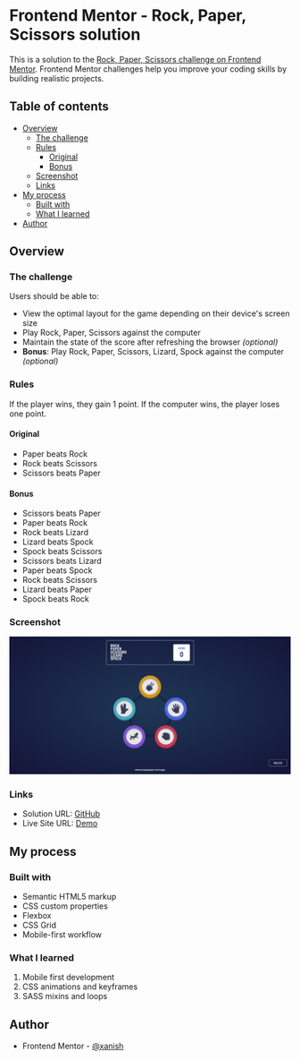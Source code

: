 # Frontend Mentor - Rock, Paper, Scissors solution

This is a solution to the [Rock, Paper, Scissors challenge on Frontend Mentor](https://www.frontendmentor.io/challenges/rock-paper-scissors-game-pTgwgvgH). Frontend Mentor challenges help you improve your coding skills by building realistic projects. 

## Table of contents

- [Overview](#overview)
  - [The challenge](#the-challenge)
  - [Rules](#rules)
    - [Original](#original)
    - [Bonus](#bonus)
  - [Screenshot](#screenshot)
  - [Links](#links)
- [My process](#my-process)
  - [Built with](#built-with)
  - [What I learned](#what-i-learned)
- [Author](#author)

## Overview

### The challenge

Users should be able to:

- View the optimal layout for the game depending on their device's screen size
- Play Rock, Paper, Scissors against the computer
- Maintain the state of the score after refreshing the browser _(optional)_
- **Bonus**: Play Rock, Paper, Scissors, Lizard, Spock against the computer _(optional)_

### Rules

If the player wins, they gain 1 point. If the computer wins, the player loses one point.

#### Original

- Paper beats Rock
- Rock beats Scissors
- Scissors beats Paper

#### Bonus

- Scissors beats Paper
- Paper beats Rock
- Rock beats Lizard
- Lizard beats Spock
- Spock beats Scissors
- Scissors beats Lizard
- Paper beats Spock
- Rock beats Scissors
- Lizard beats Paper
- Spock beats Rock

### Screenshot

![](./screenshot.png)

### Links

- Solution URL: [GitHub](https://github.com/xanish/frontendmentorio/tree/main/src/rock-paper-scissors)
- Live Site URL: [Demo](https://xanish.github.io/frontendmentorio/src/rock-paper-scissors/)

## My process

### Built with

- Semantic HTML5 markup
- CSS custom properties
- Flexbox
- CSS Grid
- Mobile-first workflow

### What I learned

1. Mobile first development
2. CSS animations and keyframes
3. SASS mixins and loops

## Author

- Frontend Mentor - [@xanish](https://www.frontendmentor.io/profile/xanish)
